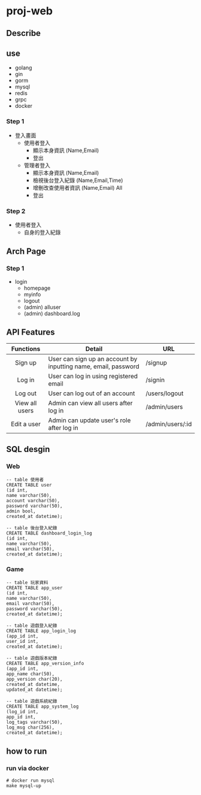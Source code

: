 # proj-web

## Describe

## use

- golang
- gin
- gorm
- mysql
- redis
- grpc
- docker

### Step 1

- 登入畫面
    - 使用者登入
        - 顯示本身資訊 (Name,Email) 
        - 登出
    - 管理者登入
        - 顯示本身資訊 (Name,Email) 
        - 檢視後台登入紀錄 (Name,Email,Time) 
        - 增刪改查使用者資訊 (Name,Email) All
        - 登出

### Step 2
- 使用者登入
    - 自身的登入紀錄

## Arch Page

### Step 1
- login
    - homepage
    - myinfo
    - logout
    - (admin) alluser
    - (admin) dashboard.log

## API Features

| Functions              | Detail                                            | URL                         |
| :--------------------: | ------------------------------------------------- | --------------------------- |
| Sign up | User can sign up an account by inputting name, email, password | /signup |
| Log in | User can log in using registered email | /signin |
| Log out | User can log out of an account | /users/logout |
| View all users | Admin can view all users after log in | /admin/users |
| Edit a user | Admin can update user's role after log in | /admin/users/:id |

## SQL desgin

### Web

```sql=mysql
-- table 使用者 
CREATE TABLE user
(id int,
name varchar(50),
account varchar(50),
password varchar(50),
admin bool,
created_at datetime);

-- table 後台登入紀錄
CREATE TABLE dashboard_login_log
(id int,
name varchar(50),
email varchar(50),
created_at datetime);
```

### Game

```sql=mysql
-- table 玩家資料
CREATE TABLE app_user
(id int,
name varchar(50),
email varchar(50),
password varchar(50),
created_at datetime);

-- table 遊戲登入紀錄
CREATE TABLE app_login_log
(app_id int, 
user_id int, 
created_at datetime);

-- table 遊戲版本紀錄
CREATE TABLE app_version_info
(app_id int,
app_name char(50), 
app_version char(20), 
created_at datetime, 
updated_at datetime);

-- table 遊戲系統紀錄
CREATE TABLE app_system_log
(log_id int, 
app_id int, 
log_tags varchar(50), 
log_msg char(256), 
created_at datetime);
```

## how to run

### run via docker

```shell
# docker run mysql
make mysql-up 
```
